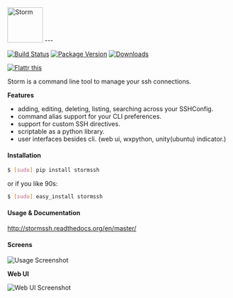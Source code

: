 <img alt="Storm" src="https://raw.github.com/emre/storm/master/resources/logos/storm-logo.png" height="80">
---

[![Build Status](https://img.shields.io/travis/emre/storm/master.svg?style=flat)](https://travis-ci.org/emre/storm)
[![Package Version](https://img.shields.io/pypi/v/stormssh.svg?style=flat)](https://pypi.python.org/pypi/stormssh)
[![Downloads](https://img.shields.io/pypi/dm/stormssh.svg?style=flat)](https://pypi.python.org/pypi/stormssh)

<a href="http://flattr.com/thing/1368936/emrestorm-on-GitHub" target="_blank"><img src="http://api.flattr.com/button/flattr-badge-large.png" alt="Flattr this" title="Flattr this" border="0" /></a>

Storm is a command line tool to manage your ssh connections.


**Features**
- adding, editing, deleting, listing, searching across your SSHConfig.
- command alias support for your CLI preferences.
- support for custom SSH directives.
- scriptable as a python library.
- user interfaces besides cli. (web ui, wxpython, unity(ubuntu) indicator.)

#### Installation

```bash
$ [sudo] pip install stormssh
```
or if you like 90s:
```bash
$ [sudo] easy_install stormssh
```

#### Usage & Documentation

http://stormssh.readthedocs.org/en/master/

#### Screens

![Usage Screenshot](http://i.imgur.com/qIc1mDx.png)

**Web UI**

![Web UI Screenshot](http://i.imgur.com/wVtnWxx.png)
